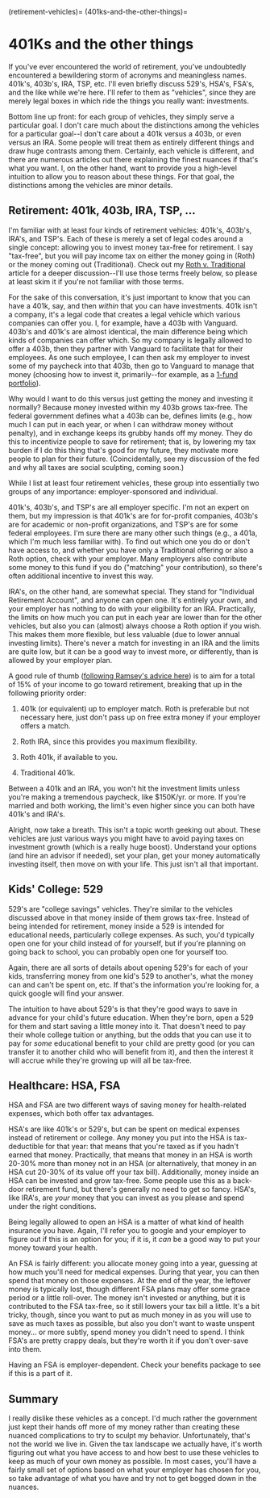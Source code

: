 (retirement-vehicles)=
(401ks-and-the-other-things)=
# 401Ks and the other things

If you've ever encountered the world of retirement, you've undoubtedly encountered a bewildering storm of acronyms and meaningless names. 401k's, 403b's, IRA, TSP, etc. I'll even briefly discuss 529's, HSA's, FSA's, and the like while we're here. I'll refer to them as "vehicles", since they are merely legal boxes in which ride the things you really want: investments.

Bottom line up front: for each group of vehicles, they simply serve a particular goal. I don't care much about the distinctions among the vehicles for a particular goal--I don't care about a 401k versus a 403b, or even versus an IRA. Some people will treat them as entirely different things and draw huge contrasts among them. Certainly, each vehicle is different, and there are numerous articles out there explaining the finest nuances if that's what you want. I, on the other hand, want to provide you a high-level intuition to allow you to reason about these things. For that goal, the distinctions among the vehicles are minor details.

## Retirement: 401k, 403b, IRA, TSP, ...

I'm familiar with at least four kinds of retirement vehicles: 401k's, 403b's, IRA's, and TSP's. Each of these is merely a set of legal codes around a single concept: allowing you to invest money tax-free for retirement. I say "tax-free", but you will pay income tax on either the money going in (Roth) or the money coming out (Traditional). Check out my [Roth v. Traditional](roth-vs-traditional) article for a deeper discussion--I'll use those terms freely below, so please at least skim it if you're not familiar with those terms.

For the sake of this conversation, it's just important to know that you can have a 401k, say, and then _within_ that you can have investments. 401k isn't a company, it's a legal code that creates a legal vehicle which various companies can offer you. I, for example, have a 403b with Vanguard. 403b's and 401k's are almost identical, the main difference being which kinds of companies can offer which. So my company is legally allowed to offer a 403b, then they partner with Vanguard to facilitate that for their employees. As one such employee, I can then ask my employer to invest some of my paycheck into that 403b, then go to Vanguard to manage that money (choosing how to invest it, primarily--for example, as a [1-fund portfolio](the-1-fund-portfolio)).

Why would I want to do this versus just getting the money and investing it normally? Because money invested within my 403b grows tax-free. The federal government defines what a 403b can be, defines limits (e.g., how much I can put in each year, or when I can withdraw money without penalty), and in exchange keeps its grubby hands off my money. They do this to incentivize people to save for retirement; that is, by lowering my tax burden if I do this thing that's good for my future, they motivate more people to plan for their future. (Coincidentally, see my discussion of the fed and why all taxes are social sculpting, coming soon.)

While I list at least four retirement vehicles, these group into essentially two groups of any importance: employer-sponsored and individual.

401k's, 403b's, and TSP's are all employer specific. I'm not an expert on them, but my impression is that 401k's are for for-profit companies, 403b's are for academic or non-profit organizations, and TSP's are for some federal employees. I'm sure there are many other such things (e.g., a 401a, which I'm much less familiar with). To find out which one you do or don't have access to, and whether you have only a Traditional offering or also a Roth option, check with your employer. Many employers also contribute some money to this fund if you do ("matching" your contribution), so there's often additional incentive to invest this way.

IRA's, on the other hand, are somewhat special. They stand for "Individual Retirement Account", and anyone can open one. It's entirely your own, and your employer has nothing to do with your eligibility for an IRA. Practically, the limits on how much you can put in each year are lower than for the other vehicles, but also you can (almost) always choose a Roth option if you wish. This makes them more flexible, but less valuable (due to lower annual investing limits). There's never a match for investing in an IRA and the limits are quite low, but it can be a good way to invest more, or differently, than is allowed by your employer plan.

A good rule of thumb ([following Ramsey's advice here](https://www.ramseysolutions.com/retirement/401k-vs-roth-ira)) is to aim for a total of 15% of your income to go toward retirement, breaking that up in the following priority order:

1. 401k (or equivalent) up to employer match. Roth is preferable but not necessary here, just don't pass up on free extra money if your employer offers a match.

3. Roth IRA, since this provides you maximum flexibility.

5. Roth 401k, if available to you.

7. Traditional 401k.

Between a 401k and an IRA, you won't hit the investment limits unless you're making a tremendous paycheck, like \$150K/yr. or more. If you're married and both working, the limit's even higher since you can both have 401k's and IRA's.

Alright, now take a breath. This isn't a topic worth geeking out about. These vehicles are just various ways you might have to avoid paying taxes on investment growth (which is a really huge boost). Understand your options (and hire an advisor if needed), set your plan, get your money automatically investing itself, then move on with your life. This just isn't all that important.

## Kids' College: 529

529's are "college savings" vehicles. They're similar to the vehicles discussed above in that money inside of them grows tax-free. Instead of being intended for retirement, money inside a 529 is intended for educational needs, particularly college expenses. As such, you'd typically open one for your child instead of for yourself, but if you're planning on going back to school, you can probably open one for yourself too.

Again, there are all sorts of details about opening 529's for each of your kids, transferring money from one kid's 529 to another's, what the money can and can't be spent on, etc. If that's the information you're looking for, a quick google will find your answer.

The intuition to have about 529's is that they're good ways to save in advance for your child's future education. When they're born, open a 529 for them and start saving a little money into it. That doesn't need to pay their whole college tuition or anything, but the odds that you can use it to pay for _some_ educational benefit to your child are pretty good (or you can transfer it to another child who will benefit from it), and then the interest it will accrue while they're growing up will all be tax-free.

## Healthcare: HSA, FSA

HSA and FSA are two different ways of saving money for health-related expenses, which both offer tax advantages.

HSA's are like 401k's or 529's, but can be spent on medical expenses instead of retirement or college. Any money you put into the HSA is tax-deductible for that year: that means that you're taxed as if you hadn't earned that money. Practically, that means that money in an HSA is worth 20-30% more than money not in an HSA (or alternatively, that money in an HSA cut 20-30% of its value off your tax bill). Additionally, money inside an HSA can be invested and grow tax-free. Some people use this as a back-door retirement fund, but there's generally no need to get so fancy. HSA's, like IRA's, are _your_ money that you can invest as you please and spend under the right conditions.

Being legally allowed to open an HSA is a matter of what kind of health insurance you have. Again, I'll refer you to google and your employer to figure out if this is an option for you; if it is, it _can_ be a good way to put your money toward your health.

An FSA is fairly different: you allocate money going into a year, guessing at how much you'll need for medical expenses. During that year, you can then spend that money on those expenses. At the end of the year, the leftover money is typically lost, though different FSA plans may offer some grace period or a little roll-over. The money isn't invested or anything, but it is contributed to the FSA tax-free, so it still lowers your tax bill a little. It's a bit tricky, though, since you want to put as much money in as you will use to save as much taxes as possible, but also you don't want to waste unspent money... or more subtly, spend money you didn't need to spend. I think FSA's are pretty crappy deals, but they're worth it if you don't over-save into them.

Having an FSA is employer-dependent. Check your benefits package to see if this is a part of it.

## Summary

I really dislike these vehicles as a concept. I'd much rather the government just kept their hands off more of my money rather than creating these nuanced complications to try to sculpt my behavior. Unfortunately, that's not the world we live in. Given the tax landscape we actually have, it's worth figuring out what you have access to and how best to use these vehicles to keep as much of your own money as possible. In most cases, you'll have a fairly small set of options based on what your employer has chosen for you, so take advantage of what you have and try not to get bogged down in the nuances.
